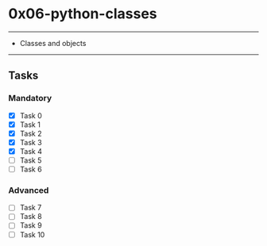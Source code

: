 # 0x06-python-classes

---
* Classes and objects
---

## Tasks
### Mandatory
- [x] Task 0
- [x] Task 1
- [x] Task 2
- [x] Task 3
- [x] Task 4
- [ ] Task 5
- [ ] Task 6

### Advanced
- [ ] Task 7
- [ ] Task 8
- [ ] Task 9
- [ ] Task 10
